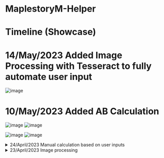 # MaplestoryM-Helper
# Timeline (Showcase)

# 14/May/2023 Added Image Processing with Tesseract to fully automate user input
![image](https://github.com/teoshinjiat/MapleStoryM-Helper/assets/21898084/9e23902e-5a2d-4909-96d3-84419f9e2216)


# 10/May/2023 Added AB Calculation
![image](https://github.com/teoshinjiat/MapleStoryM-Helper/assets/21898084/454de709-e9cc-4ca0-b21e-bd5b39b0f35b)
![image](https://github.com/teoshinjiat/MapleStoryM-Helper/assets/21898084/b6f22613-407c-453d-8fec-7044f1286e24)

![image](https://github.com/teoshinjiat/MapleStoryM-Helper/assets/21898084/0406f184-80a2-4ea9-9d7d-8319335ca5ca)
![image](https://github.com/teoshinjiat/MapleStoryM-Helper/assets/21898084/d52a193e-0778-49a0-ba43-446efd01efea)

<details>
<summary> 24/April/2023 Manual calculation based on user inputs</summary>
 Inputs
 
 ![image](https://user-images.githubusercontent.com/21898084/234108692-0ec6c186-1c59-41b8-95a7-6ec1d1f4c06f.png)
 
 Result
 
 ![image](https://user-images.githubusercontent.com/21898084/234108761-50f75856-c1e4-4666-81e8-16c145817a2b.png)
</details>

<details>

<summary>23/April/2023 Image processing </summary>
incomplete codes before refactoring

 uploading
 
![image](https://user-images.githubusercontent.com/21898084/233973359-56de8f7c-5d4b-4072-8a9b-7e6d332a6bf3.png)

at the moment, yields

![image](https://user-images.githubusercontent.com/21898084/233973437-eb6c1d46-b0b8-428f-8acd-f40a1146b21f.png)

target : to automate user input by image processing to detect the numbers and formulate the grind result
 
example of grind result : 

mesos : **1s = 823 mesos**(1,583,839+473,928)/((41*60)+38), **1 hour = 2,965,542 mesos** (1,583,839+473,928)/((41*60)+38)*60*60

exp: **1s = 120,362 exp** (300,665,037/((41*60)+38)), **1 hour = 433,304,296 exp** (300,665,037/((41*60)+38))*60*60
</details>
